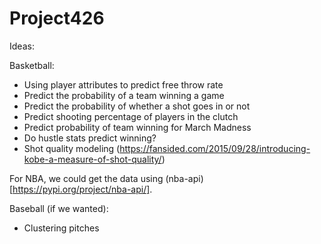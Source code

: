# Project426

Ideas:

Basketball:

 - Using player attributes to predict free throw rate
 - Predict the probability of a team winning a game
 - Predict the probability of whether a shot goes in or not
 - Predict shooting percentage of players in the clutch
 - Predict probability of team winning for March Madness
 - Do hustle stats predict winning? 
 - Shot quality modeling (https://fansided.com/2015/09/28/introducing-kobe-a-measure-of-shot-quality/)

For NBA, we could get the data using (nba-api)[https://pypi.org/project/nba-api/].

Baseball (if we wanted):

- Clustering pitches
